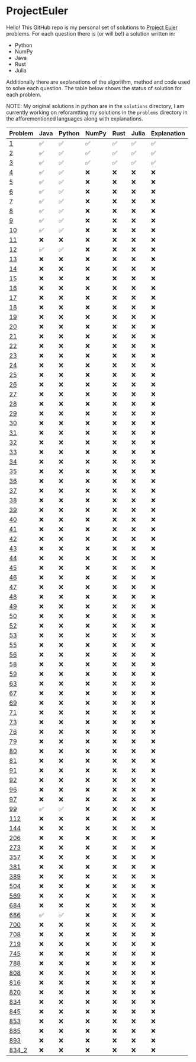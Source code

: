 # ProjectEuler
Hello! This GitHub repo is my personal set of solutions to
[Project Euler](https://projecteuler.net/) problems. For each question 
there is (or will be!) a solution written in:
* Python
* NumPy
* Java 
* Rust
* Julia 

Additionally there are explanations of the algorithm, method and code 
used to solve each question. The table below shows the status of solution 
for each problem.


NOTE: My original solutions in python are in the `solutions` directory, I am currently working on 
reforamtting my solutions in the `problems` directory in the afforementioned languages along with 
explanations.

| Problem | Java | Python | NumPy | Rust | Julia | Explanation | 
|---------|------|--------|-------|------|-------|-------------|
|[1](https://github.com/bhcrane91/ProjectEuler/tree/main/problems/1/README.md)|✅|✅|✅|✅|✅|✅|
|[2](https://github.com/bhcrane91/ProjectEuler/tree/main/problems/2)|✅|✅|✅|✅|✅|✅|
|[3](https://github.com/bhcrane91/ProjectEuler/tree/main/problems/3)|✅|✅|✅|✅|✅|✅|
|[4](https://github.com/bhcrane91/ProjectEuler/tree/main/problems/4)|✅|✅|❌|❌|❌|❌|
|[5](https://github.com/bhcrane91/ProjectEuler/tree/main/problems/5)|✅|✅|❌|❌|❌|❌|
|[6](https://github.com/bhcrane91/ProjectEuler/tree/main/problems/6)|✅|✅|❌|❌|❌|❌|
|[7](https://github.com/bhcrane91/ProjectEuler/tree/main/problems/7)|✅|✅|❌|❌|❌|❌|
|[8](https://github.com/bhcrane91/ProjectEuler/tree/main/problems/8)|✅|✅|❌|❌|❌|❌|
|[9](https://github.com/bhcrane91/ProjectEuler/tree/main/problems/9)|✅|✅|❌|❌|❌|❌|
|[10](https://github.com/bhcrane91/ProjectEuler/tree/main/problems/10)|✅|✅|❌|❌|❌|❌|
|[11](https://github.com/bhcrane91/ProjectEuler/tree/main/problems/11)|❌|❌|❌|❌|❌|❌|
|[12](https://github.com/bhcrane91/ProjectEuler/tree/main/problems/12)|✅|✅|❌|❌|❌|❌|
|[13](https://github.com/bhcrane91/ProjectEuler/tree/main/problems/13)|❌|❌|❌|❌|❌|❌|
|[14](https://github.com/bhcrane91/ProjectEuler/tree/main/problems/14)|❌|❌|❌|❌|❌|❌|
|[15](https://github.com/bhcrane91/ProjectEuler/tree/main/problems/15)|❌|❌|❌|❌|❌|❌|
|[16](https://github.com/bhcrane91/ProjectEuler/tree/main/problems/16)|❌|❌|❌|❌|❌|❌|
|[17](https://github.com/bhcrane91/ProjectEuler/tree/main/problems/17)|❌|❌|❌|❌|❌|❌|
|[18](https://github.com/bhcrane91/ProjectEuler/tree/main/problems/18)|❌|❌|❌|❌|❌|❌|
|[19](https://github.com/bhcrane91/ProjectEuler/tree/main/problems/19)|❌|❌|❌|❌|❌|❌|
|[20](https://github.com/bhcrane91/ProjectEuler/tree/main/problems/20)|❌|❌|❌|❌|❌|❌|
|[21](https://github.com/bhcrane91/ProjectEuler/tree/main/problems/21)|❌|❌|❌|❌|❌|❌|
|[22](https://github.com/bhcrane91/ProjectEuler/tree/main/problems/22)|❌|❌|❌|❌|❌|❌|
|[23](https://github.com/bhcrane91/ProjectEuler/tree/main/problems/23)|❌|❌|❌|❌|❌|❌|
|[24](https://github.com/bhcrane91/ProjectEuler/tree/main/problems/24)|❌|❌|❌|❌|❌|❌|
|[25](https://github.com/bhcrane91/ProjectEuler/tree/main/problems/25)|❌|❌|❌|❌|❌|❌|
|[26](https://github.com/bhcrane91/ProjectEuler/tree/main/problems/26)|❌|❌|❌|❌|❌|❌|
|[27](https://github.com/bhcrane91/ProjectEuler/tree/main/problems/27)|❌|❌|❌|❌|❌|❌|
|[28](https://github.com/bhcrane91/ProjectEuler/tree/main/problems/28)|❌|❌|❌|❌|❌|❌|
|[29](https://github.com/bhcrane91/ProjectEuler/tree/main/problems/29)|❌|❌|❌|❌|❌|❌|
|[30](https://github.com/bhcrane91/ProjectEuler/tree/main/problems/30)|❌|❌|❌|❌|❌|❌|
|[31](https://github.com/bhcrane91/ProjectEuler/tree/main/problems/31)|❌|❌|❌|❌|❌|❌|
|[32](https://github.com/bhcrane91/ProjectEuler/tree/main/problems/32)|❌|❌|❌|❌|❌|❌|
|[33](https://github.com/bhcrane91/ProjectEuler/tree/main/problems/33)|❌|❌|❌|❌|❌|❌|
|[34](https://github.com/bhcrane91/ProjectEuler/tree/main/problems/34)|❌|❌|❌|❌|❌|❌|
|[35](https://github.com/bhcrane91/ProjectEuler/tree/main/problems/35)|❌|❌|❌|❌|❌|❌|
|[36](https://github.com/bhcrane91/ProjectEuler/tree/main/problems/36)|❌|❌|❌|❌|❌|❌|
|[37](https://github.com/bhcrane91/ProjectEuler/tree/main/problems/37)|❌|❌|❌|❌|❌|❌|
|[38](https://github.com/bhcrane91/ProjectEuler/tree/main/problems/38)|❌|❌|❌|❌|❌|❌|
|[39](https://github.com/bhcrane91/ProjectEuler/tree/main/problems/39)|❌|❌|❌|❌|❌|❌|
|[40](https://github.com/bhcrane91/ProjectEuler/tree/main/problems/40)|❌|❌|❌|❌|❌|❌|
|[41](https://github.com/bhcrane91/ProjectEuler/tree/main/problems/41)|❌|❌|❌|❌|❌|❌|
|[42](https://github.com/bhcrane91/ProjectEuler/tree/main/problems/42)|❌|❌|❌|❌|❌|❌|
|[43](https://github.com/bhcrane91/ProjectEuler/tree/main/problems/43)|❌|❌|❌|❌|❌|❌|
|[44](https://github.com/bhcrane91/ProjectEuler/tree/main/problems/44)|❌|❌|❌|❌|❌|❌|
|[45](https://github.com/bhcrane91/ProjectEuler/tree/main/problems/45)|❌|❌|❌|❌|❌|❌|
|[46](https://github.com/bhcrane91/ProjectEuler/tree/main/problems/46)|❌|❌|❌|❌|❌|❌|
|[47](https://github.com/bhcrane91/ProjectEuler/tree/main/problems/47)|❌|❌|❌|❌|❌|❌|
|[48](https://github.com/bhcrane91/ProjectEuler/tree/main/problems/48)|❌|❌|❌|❌|❌|❌|
|[49](https://github.com/bhcrane91/ProjectEuler/tree/main/problems/49)|❌|❌|❌|❌|❌|❌|
|[50](https://github.com/bhcrane91/ProjectEuler/tree/main/problems/50)|❌|❌|❌|❌|❌|❌|
|[52](https://github.com/bhcrane91/ProjectEuler/tree/main/problems/52)|❌|❌|❌|❌|❌|❌|
|[53](https://github.com/bhcrane91/ProjectEuler/tree/main/problems/53)|❌|❌|❌|❌|❌|❌|
|[55](https://github.com/bhcrane91/ProjectEuler/tree/main/problems/55)|❌|❌|❌|❌|❌|❌|
|[56](https://github.com/bhcrane91/ProjectEuler/tree/main/problems/56)|❌|❌|❌|❌|❌|❌|
|[58](https://github.com/bhcrane91/ProjectEuler/tree/main/problems/58)|❌|❌|❌|❌|❌|❌|
|[59](https://github.com/bhcrane91/ProjectEuler/tree/main/problems/59)|❌|❌|❌|❌|❌|❌|
|[63](https://github.com/bhcrane91/ProjectEuler/tree/main/problems/63)|❌|❌|❌|❌|❌|❌|
|[67](https://github.com/bhcrane91/ProjectEuler/tree/main/problems/67)|❌|❌|❌|❌|❌|❌|
|[69](https://github.com/bhcrane91/ProjectEuler/tree/main/problems/69)|❌|❌|❌|❌|❌|❌|
|[71](https://github.com/bhcrane91/ProjectEuler/tree/main/problems/71)|❌|❌|❌|❌|❌|❌|
|[73](https://github.com/bhcrane91/ProjectEuler/tree/main/problems/73)|❌|❌|❌|❌|❌|❌|
|[76](https://github.com/bhcrane91/ProjectEuler/tree/main/problems/76)|❌|❌|❌|❌|❌|❌|
|[79](https://github.com/bhcrane91/ProjectEuler/tree/main/problems/79)|❌|❌|❌|❌|❌|❌|
|[80](https://github.com/bhcrane91/ProjectEuler/tree/main/problems/80)|❌|❌|❌|❌|❌|❌|
|[81](https://github.com/bhcrane91/ProjectEuler/tree/main/problems/81)|❌|❌|❌|❌|❌|❌|
|[91](https://github.com/bhcrane91/ProjectEuler/tree/main/problems/91)|❌|❌|❌|❌|❌|❌|
|[92](https://github.com/bhcrane91/ProjectEuler/tree/main/problems/92)|❌|❌|❌|❌|❌|❌|
|[96](https://github.com/bhcrane91/ProjectEuler/tree/main/problems/96)|❌|❌|❌|❌|❌|❌|
|[97](https://github.com/bhcrane91/ProjectEuler/tree/main/problems/97)|❌|❌|❌|❌|❌|❌|
|[99](https://github.com/bhcrane91/ProjectEuler/tree/main/problems/99)|✅|✅|❌|❌|❌|❌|
|[112](https://github.com/bhcrane91/ProjectEuler/tree/main/problems/112)|❌|❌|❌|❌|❌|❌|
|[144](https://github.com/bhcrane91/ProjectEuler/tree/main/problems/144)|❌|❌|❌|❌|❌|❌|
|[206](https://github.com/bhcrane91/ProjectEuler/tree/main/problems/206)|❌|❌|❌|❌|❌|❌|
|[273](https://github.com/bhcrane91/ProjectEuler/tree/main/problems/273)|❌|❌|❌|❌|❌|❌|
|[357](https://github.com/bhcrane91/ProjectEuler/tree/main/problems/357)|❌|❌|❌|❌|❌|❌|
|[381](https://github.com/bhcrane91/ProjectEuler/tree/main/problems/381)|❌|❌|❌|❌|❌|❌|
|[389](https://github.com/bhcrane91/ProjectEuler/tree/main/problems/389)|❌|❌|❌|❌|❌|❌|
|[504](https://github.com/bhcrane91/ProjectEuler/tree/main/problems/504)|❌|❌|❌|❌|❌|❌|
|[569](https://github.com/bhcrane91/ProjectEuler/tree/main/problems/569)|❌|❌|❌|❌|❌|❌|
|[684](https://github.com/bhcrane91/ProjectEuler/tree/main/problems/684)|❌|❌|❌|❌|❌|❌|
|[686](https://github.com/bhcrane91/ProjectEuler/tree/main/problems/686)|✅|✅|❌|❌|❌|❌|
|[700](https://github.com/bhcrane91/ProjectEuler/tree/main/problems/700)|❌|❌|❌|❌|❌|❌|
|[708](https://github.com/bhcrane91/ProjectEuler/tree/main/problems/708)|❌|❌|❌|❌|❌|❌|
|[719](https://github.com/bhcrane91/ProjectEuler/tree/main/problems/719)|❌|❌|❌|❌|❌|❌|
|[745](https://github.com/bhcrane91/ProjectEuler/tree/main/problems/745)|❌|❌|❌|❌|❌|❌|
|[788](https://github.com/bhcrane91/ProjectEuler/tree/main/problems/788)|❌|❌|❌|❌|❌|❌|
|[808](https://github.com/bhcrane91/ProjectEuler/tree/main/problems/808)|❌|❌|❌|❌|❌|❌|
|[816](https://github.com/bhcrane91/ProjectEuler/tree/main/problems/816)|❌|❌|❌|❌|❌|❌|
|[820](https://github.com/bhcrane91/ProjectEuler/tree/main/problems/820)|❌|❌|❌|❌|❌|❌|
|[834](https://github.com/bhcrane91/ProjectEuler/tree/main/problems/834)|❌|❌|❌|❌|❌|❌|
|[845](https://github.com/bhcrane91/ProjectEuler/tree/main/problems/845)|❌|❌|❌|❌|❌|❌|
|[853](https://github.com/bhcrane91/ProjectEuler/tree/main/problems/853)|❌|❌|❌|❌|❌|❌|
|[885](https://github.com/bhcrane91/ProjectEuler/tree/main/problems/885)|❌|❌|❌|❌|❌|❌|
|[893](https://github.com/bhcrane91/ProjectEuler/tree/main/problems/893)|❌|❌|❌|❌|❌|❌|
|[834_2](https://github.com/bhcrane91/ProjectEuler/tree/main/problems/834_2)|❌|❌|❌|❌|❌|❌|



